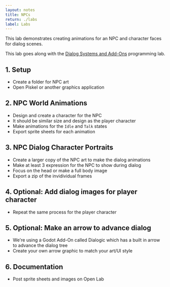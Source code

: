 ```yaml
---
layout: notes
title: NPCs
return: ./labs
label: Labs
---
```


This lab demonstrates creating animations for an NPC and character faces for dialog scenes.

This lab goes along with the [Dialog Systems and Add-Ons](./1-7_Dialog_Systems_and_Add-Ons) programming lab.

## 1. Setup
- Create a folder for NPC art
- Open Piskel or another graphics application

## 2. NPC World Animations
- Design and create a character for the NPC
- It should be similar size and design as the player character
- Make animations for the `Idle` and `Talk` states
- Export sprite sheets for each animation

## 3. NPC Dialog Character Portraits
- Create a larger copy of the NPC art to make the dialog animations
- Make at least 3 expression for the NPC to show during dialog
- Focus on the head or make a full body image
- Export a zip of the invidividual frames

## 4. Optional: Add dialog images for player character
- Repeat the same process for the player character

## 5. Optional: Make an arrow to advance dialog
- We're using a Godot Add-On called Dialogic which has a built in arrow to advance the dialog tree
- Create your own arrow graphic to match your art/UI style

## 6. Documentation 
- Post sprite sheets and images on Open Lab
